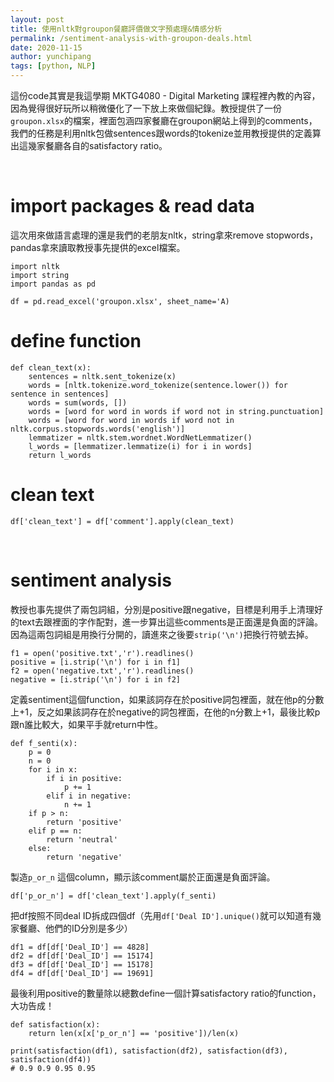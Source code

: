 ```yaml
---
layout: post
title: 使用nltk對groupon餐廳評價做文字預處理&情感分析
permalink: /sentiment-analysis-with-groupon-deals.html
date: 2020-11-15
author: yunchipang
tags: [python, NLP]
---
```

這份code其實是我這學期 MKTG4080 - Digital Marketing 課程裡內教的內容，因為覺得很好玩所以稍微優化了一下放上來做個紀錄。教授提供了一份`groupon.xlsx`的檔案，裡面包涵四家餐廳在groupon網站上得到的comments，我們的任務是利用nltk包做sentences跟words的tokenize並用教授提供的定義算出這幾家餐廳各自的satisfactory ratio。

<br>

# import packages & read data
這次用來做語言處理的還是我們的老朋友nltk，string拿來remove stopwords，pandas拿來讀取教授事先提供的excel檔案。

```
import nltk
import string
import pandas as pd

df = pd.read_excel('groupon.xlsx', sheet_name='A)
```

# define function
```
def clean_text(x):
    sentences = nltk.sent_tokenize(x)
    words = [nltk.tokenize.word_tokenize(sentence.lower()) for sentence in sentences]
    words = sum(words, [])
    words = [word for word in words if word not in string.punctuation]
    words = [word for word in words if word not in nltk.corpus.stopwords.words('english')]
    lemmatizer = nltk.stem.wordnet.WordNetLemmatizer()
    l_words = [lemmatizer.lemmatize(i) for i in words]
    return l_words
```

# clean text
```
df['clean_text'] = df['comment'].apply(clean_text)
```

<br>

# sentiment analysis
教授也事先提供了兩包詞組，分別是positive跟negative，目標是利用手上清理好的text去跟裡面的字作配對，進一步算出這些comments是正面還是負面的評論。因為這兩包詞組是用換行分開的，讀進來之後要`strip('\n')`把換行符號去掉。

```
f1 = open('positive.txt','r').readlines()
positive = [i.strip('\n') for i in f1]
f2 = open('negative.txt','r').readlines()
negative = [i.strip('\n') for i in f2]
```

定義sentiment這個function，如果該詞存在於positive詞包裡面，就在他p的分數上+1，反之如果該詞存在於negative的詞包裡面，在他的n分數上+1，最後比較p跟n誰比較大，如果平手就return中性。

```
def f_senti(x):
    p = 0
    n = 0
    for i in x:
        if i in positive:
            p += 1
        elif i in negative:
            n += 1
    if p > n:
        return 'positive'
    elif p == n:
        return 'neutral'
    else:
        return 'negative'
```

製造`p_or_n` 這個column，顯示該comment屬於正面還是負面評論。

```
df['p_or_n'] = df['clean_text'].apply(f_senti)
```

把df按照不同deal ID拆成四個df（先用`df['Deal ID'].unique()`就可以知道有幾家餐廳、他們的ID分別是多少）

```
df1 = df[df['Deal_ID'] == 4828]
df2 = df[df['Deal_ID'] == 15174]
df3 = df[df['Deal_ID'] == 15178]
df4 = df[df['Deal_ID'] == 19691]
```

最後利用positive的數量除以總數define一個計算satisfactory ratio的function，大功告成！

```
def satisfaction(x):
    return len(x[x['p_or_n'] == 'positive'])/len(x)
    
print(satisfaction(df1), satisfaction(df2), satisfaction(df3), satisfaction(df4))
# 0.9 0.9 0.95 0.95
```



